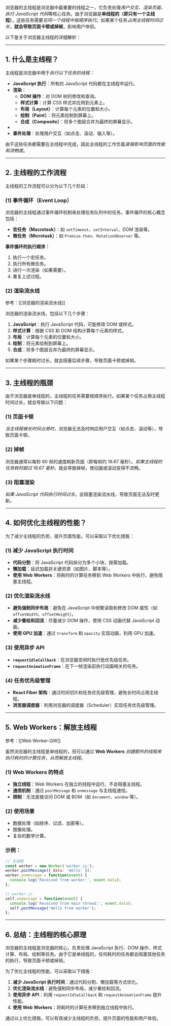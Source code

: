 浏览器的主线程是浏览器中最重要的线程之一，它负责处理*用户交互、渲染页面、执行 JavaScript 代码*等核心任务。由于浏览器是**单线程的（即只有一个主线程）**，这些任务需要*在同一个线程中按顺序执行*。如果某个任务*占用主线程时间过长*，**就会导致页面卡顿或掉帧**，影响用户体验。

以下是关于浏览器主线程的详细解析：

---

## 1. 什么是主线程？
主线程是浏览器中用于*执行以下任务的线程：*
- **JavaScript 执行**：所有的 JavaScript 代码都在主线程中运行。
- **渲染**：
	- **DOM 操作**：对 DOM 树的修改和查询。
	- **样式计算**：计算 CSS 样式并应用到元素上。
	- **布局（Layout）**：计算每个元素的位置和大小。
	- **绘制（Paint）**：将元素绘制到屏幕上。
	- **合成（Composite）**：将多个图层合并为最终的屏幕显示。
- 
- **事件处理**：处理用户交互（如点击、滚动、输入等）。

由于这些任务都需要在主线程中完成，因此主线程的工作负载*直接影响页面的性能和流畅度*。

---

## 2. 主线程的工作流程
主线程的工作流程可以分为以下几个阶段：

### (1) 事件循环（Event Loop）
浏览器的主线程通过事件循环机制来处理任务队列中的任务。事件循环的核心概念包括：
- **宏任务（Macrotask）**：如 `setTimeout`、`setInterval`、DOM 渲染等。
- **微任务（Microtask）**：如 `Promise.then`、`MutationObserver` 等。

**事件循环的执行顺序：**
1. 执行一个宏任务。
2. 执行所有微任务。
3. 进行一次渲染（如果需要）。
4. 重复上述过程。

### (2) 渲染流水线
参考：[[浏览器的渲染流水线]]

浏览器的渲染流水线，包括以下几个步骤：
1. **JavaScript**：执行 JavaScript 代码，可能修改 DOM 或样式。
2. **样式计算**：根据 CSS 和 DOM 结构计算每个元素的样式。
3. **布局**：计算每个元素的位置和大小。
4. **绘制**：将元素绘制到屏幕上。
5. **合成**：将多个图层合并为最终的屏幕显示。

如果某个步骤耗时过长，就会阻塞后续步骤，导致页面卡顿或掉帧。

---

## 3. 主线程的瓶颈
由于浏览器是单线程的，主线程的任务需要按顺序执行。如果某个任务占用主线程时间过长，就会导致以下问题：

### (1) 页面卡顿
*当主线程被长时间占用时*，浏览器无法及时响应用户交互（如点击、滚动等），导致页面卡顿。

### (2) 掉帧
浏览器通常以每秒 60 帧的速度刷新页面（即每帧约 16.67 毫秒）。*如果主线程的任务耗时超过 16.67 毫秒*，就会导致掉帧，使动画或滚动变得不流畅。

### (3) 阻塞渲染
*如果 JavaScript 代码执行时间过长*，会阻塞渲染流水线，导致页面无法及时更新。

---

## 4. 如何优化主线程的性能？

为了减少主线程的负担，提升页面性能，可以采取以下优化措施：

### (1) 减少 JavaScript 执行时间
- **代码分割**：将 JavaScript 代码拆分为多个小块，按需加载。
- **懒加载**：延迟加载非关键资源（如图片、脚本等）。
- **使用 Web Workers**：将耗时的计算任务移到 Web Workers 中执行，避免阻塞主线程。

### (2) 优化渲染流水线
- **避免强制同步布局**：避免在 JavaScript 中频繁读取和修改 DOM 属性（如 `offsetWidth`、`offsetHeight`）。
- **减少重绘和回流**：尽量减少 DOM 操作，使用 CSS 动画代替 JavaScript 动画。
- **使用 GPU 加速**：通过 `transform` 和 `opacity` 实现动画，利用 GPU 加速。

### (3) 使用异步 API
- **`requestIdleCallback`**：在浏览器空闲时执行低优先级任务。
- **`requestAnimationFrame`**：在下一帧渲染前执行动画相关的任务。

### (4) 任务优先级管理
- **React Fiber 架构**：通过时间切片和任务优先级管理，避免长时间占用主线程。
- **浏览器调度器**：利用浏览器的调度器（Scheduler）实现任务优先级管理。

---

## 5. Web Workers：解放主线程
参考：[[Web Worker-QW]]

虽然浏览器的主线程是单线程的，但可以通过 **Web Workers** *创建额外的线程来执行耗时的计算任务，从而解放主线程*。

### (1) Web Workers 的特点
- **独立线程**：Web Workers 在独立的线程中运行，不会阻塞主线程。
- **通信机制**：通过 `postMessage` 和 `onmessage` 与主线程通信。
- **限制**：无法直接访问 DOM 或 BOM（如 `document`、`window` 等）。

### (2) 使用场景
- 数据处理（如排序、过滤、加密等）。
- 图像处理。
- 复杂的数学计算。

### 示例：
```javascript
// 主线程
const worker = new Worker('worker.js');
worker.postMessage({ data: 'Hello' });
worker.onmessage = function(event) {
  console.log('Received from worker:', event.data);
};

// worker.js
self.onmessage = function(event) {
  console.log('Received from main thread:', event.data);
  self.postMessage('Hello from worker');
};
```

---

## 6. 总结：主线程的核心原理
浏览器的主线程是浏览器的核心，负责处理 JavaScript 执行、DOM 操作、样式计算、布局、绘制等任务。由于它是单线程的，任何耗时的任务都会阻塞其他任务的执行，导致页面卡顿或掉帧。

为了优化主线程的性能，可以采取以下措施：
1. **减少 JavaScript 执行时间**：通过代码分割、懒加载等方式优化。
2. **优化渲染流水线**：避免强制同步布局，减少重绘和回流。
3. **使用异步 API**：利用 `requestIdleCallback` 和 `requestAnimationFrame` 提升性能。
4. **使用 Web Workers**：将耗时的计算任务移到独立线程中执行。

通过以上优化措施，可以有效减少主线程的负担，提升页面的性能和用户体验。